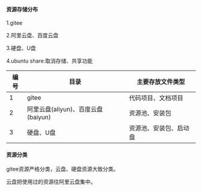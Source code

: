 #### 资源存储分布

1.gitee

2.阿里云盘、百度云盘

3.硬盘、U盘

4.ubuntu share:取消存储、共享功能

| 编号 | 目录                               | 主要存放文件类型       |
| ---- | ---------------------------------- | ---------------------- |
| 1    | gitee                              | 代码项目、文档项目     |
| 2    | 阿里云盘(aliyun)、百度云盘(baiyun) | 资源池、安装包         |
| 3    | 硬盘、U盘                          | 资源池、安装包、启动盘 |

#### 资源分类

gitee资源严格分类，云盘、硬盘资源大致分类。

云盘把使用过的资源往阿里云盘集中。


